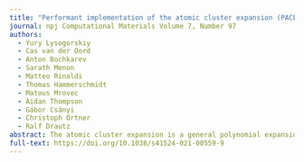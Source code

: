 ```yaml
---
title: "Performant implementation of the atomic cluster expansion (PACE) and application to copper and silicon"
journal: npj Computational Materials Volume 7, Number 97
authors:
  - Yury Lysogorskiy
  - Cas van der Oord
  - Anton Bochkarev
  - Sarath Menon
  - Matteo Rinaldi
  - Thomas Hammerschmidt
  - Matous Mrovec
  - Aidan Thompson
  - Gábor Csányi
  - Christoph Ortner
  - Ralf Drautz 
abstract: The atomic cluster expansion is a general polynomial expansion of the atomic energy in multi-atom basis functions. Here we implement the atomic cluster expansion in the performant C++ code PACE that is suitable for use in large-scale atomistic simulations. We briefly review the atomic cluster expansion and give detailed expressions for energies and forces as well as efficient algorithms for their evaluation. We demonstrate that the atomic cluster expansion as implemented in PACE shifts a previously established Pareto front for machine learning interatomic potentials toward faster and more accurate calculations. Moreover, general purpose parameterizations are presented for copper and silicon and evaluated in detail. We show that the Cu and Si potentials significantly improve on the best available potentials for highly accurate large-scale atomistic simulations.
full-text: https://doi.org/10.1038/s41524-021-00559-9
---
```

